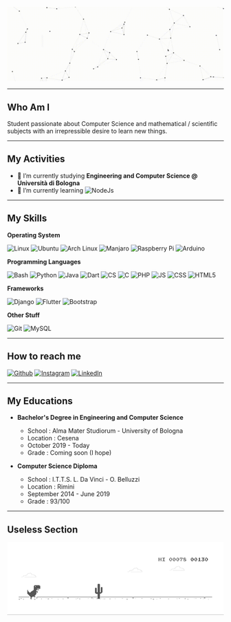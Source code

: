 <a href="https://alessandromazzoli.codes"><img src="https://github.com/alemazzo/alemazzo/blob/main/cutted.gif" alt="presentation"/></a>


<!--![image](https://github.com/alemazzo/alemazzo/blob/main/presentation.gif)-->

----

## Who Am I
  Student passionate about Computer Science and mathematical / scientific 
  subjects with an irrepressible desire to learn new things. 
  
---

## My Activities

- 🔭 I’m currently studying **Engineering and Computer Science @ Università di Bologna**
- 🌱 I’m currently learning <img alt="NodeJs" src="https://img.shields.io/badge/-NodeJS-E34F26?style=flat-square&logo=node.js&logoColor=white" />

----

## My Skills

  
  <b> Operating System </b> <br> 
  <p>
  <img alt="Linux" src="https://img.shields.io/badge/-Linux-E34F26?style=for-the-badge&logo=linux&logoColor=white" />
  <img alt="Ubuntu" src="https://img.shields.io/badge/-Ubuntu-E34F26?style=flat-square&logo=ubuntu&logoColor=white" />
  <img alt="Arch Linux" src="https://img.shields.io/badge/-Arch Linux-E34F26?style=flat-square&logo=arch-linux&logoColor=white" />
  <img alt="Manjaro" src="https://img.shields.io/badge/-Manjaro-E34F26?style=flat-square&logo=manjaro&logoColor=white" />
  <img alt="Raspberry Pi" src="https://img.shields.io/badge/-Raspberry Pi-E34F26?style=flat-square&logo=raspberry-pi&logoColor=white" />
  <img alt="Arduino" src="https://img.shields.io/badge/-Arduino-E34F26?style=flat-square&logo=Arduino&logoColor=white" />
  </p>
  
  <b> Programming Languages </b> <br>
  <p>
    <img alt="Bash" src="https://img.shields.io/badge/-Bash-E34F26?style=flat-square&logo=gnu-bash&logoColor=white" />
    <img alt="Python" src="https://img.shields.io/badge/-Python-E34F26?style=flat-square&logo=python&logoColor=white" />
    <img alt="Java" src="https://img.shields.io/badge/-Java-E34F26?style=flat-square&logo=java&logoColor=white" />
    <img alt="Dart" src="https://img.shields.io/badge/-Dart-E34F26?style=flat-square&logo=dart&logoColor=white" />
    <img alt="CS" src="https://img.shields.io/badge/-C%23-E34F26?style=flat-square&logo=c-sharp&logoColor=white" />
    <img alt="C" src="https://img.shields.io/badge/-C-E34F26?style=flat-square&logo=c&logoColor=white" />
    <img alt="PHP" src="https://img.shields.io/badge/-PHP-E34F26?style=flat-square&logo=php&logoColor=white" />
    <img alt="JS" src="https://img.shields.io/badge/-JavaScript-E34F26?style=flat-square&logo=javascript&logoColor=white" />
    <img alt="CSS" src="https://img.shields.io/badge/-CSS-E34F26?style=flat-square&logo=css3&logoColor=white" />  
    <img alt="HTML5" src="https://img.shields.io/badge/-HTML5-E34F26?style=flat-square&logo=html5&logoColor=white" />
  </p>
  
  <b> Frameworks </b> <br>
  <p>
    <img alt="Django" src="https://img.shields.io/badge/-Django-E34F26?style=flat-square&logo=django&logoColor=white" />
    <img alt="Flutter" src="https://img.shields.io/badge/-Flutter-E34F26?style=flat-square&logo=flutter&logoColor=white" />
    <img alt="Bootstrap" src="https://img.shields.io/badge/-Bootstrap-E34F26?style=flat-square&logo=bootstrap&logoColor=white" />
  </p>
  
  <b> Other Stuff </b> <br>
  <p>
    <img alt="Git" src="https://img.shields.io/badge/-Git-E34F26?style=flat-square&logo=Git&logoColor=white" />
    <img alt="MySQL" src="https://img.shields.io/badge/-MySQL-E34F26?style=flat-square&logo=mysql&logoColor=white" />
  </p>


----

## How to reach me
<p>
  <a href="https://github.com/alemazzo"><img alt="Github" src="https://img.shields.io/badge/GitHub-%2312100E.svg?&style=for-the-badge&logo=Github&logoColor=white" /></a> 
  <a href="https://www.instagram.com/alessandro.py/"><img alt="Instagram" src="https://img.shields.io/badge/instagram-%231DA1F2.svg?&style=for-the-badge&logo=instagram&logoColor=white" /></a> 
  <a href="https://www.linkedin.com/in/alessandro-mazzoli-009868140/"><img alt="LinkedIn" src="https://img.shields.io/badge/linkedin-%230077B5.svg?&style=for-the-badge&logo=linkedin&logoColor=white" /></a> 
</p>

----

## My Educations

-  <div> 
    
    <b> Bachelor's Degree in Engineering and Computer Science </b>
    <ul>
      <li> School : Alma Mater Studiorum - University of Bologna </li>
      <li> Location : Cesena </li>
      <li> October 2019 - Today </li>
      <li> Grade : Coming soon (I hope)
    </ul>  
  </div>
  
-  <div> 
    
    <b> Computer Science Diploma </b>
    <ul>
      <li> School : I.T.T.S. L. Da Vinci - O. Belluzzi </li>
      <li> Location : Rimini</li>
      <li> September 2014 - June 2019 </li>
      <li> Grade : 93/100      
    </ul>  
  </div>
  



----

## Useless Section

![image](https://github.com/alemazzo/alemazzo/blob/main/dino.gif)

<!--

Here are some ideas to get you started:

- 🔭 I’m currently working on ...
- 🌱 I’m currently learning ...
- 👯 I’m looking to collaborate on ...
- 🤔 I’m looking for help with ...
- 💬 Ask me about ...
- 📫 How to reach me: ...
- 😄 Pronouns: ...
- ⚡ Fun fact: ...
-->
